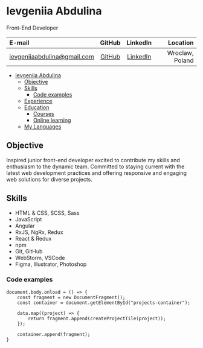 # Ievgeniia Abdulina

Front-End Developer

| E-mail                      |                     GitHub                     |                         LinkedIn                          |        Location |
| :-------------------------- | :--------------------------------------------: | :-------------------------------------------------------: | --------------: |
| ievgeniiaabdulina@gmail.com | [GitHub](https://github.com/IevgeniiaAbdulina) | [LinkedIn](https://www.linkedin.com/in/ievgeniiaabdulina) | Wroclaw, Poland |

- [Ievgeniia Abdulina](#ievgeniia-abdulina)
    - [Objective](#objective)
    - [Skills](#skills)
        - [Code examples](#code-examples)
    - [Experience](#experience)
    - [Education](#education)
        - [Courses](#courses)
        - [Online learning](#online-learning)
    - [My Languages](#my-languages)


## Objective

Inspired junior front-end developer excited to contribute my skills and enthusiasm to the dynamic team. Committed to staying current with the latest web development practices and offering responsive and engaging web solutions for diverse projects.

## Skills

- HTML & CSS, SCSS, Sass
- JavaScript
- Angular
- RxJS, NgRx, Redux
- React & Redux
- npm
- Git, GitHub
- WebStorm, VSCode
- Figma, Illustrator, Photoshop

### Code examples

```
document.body.onload = () => {
    const fragment = new DocumentFragment();
    const container = document.getElementById("projects-container");

    data.map((project) => {
        return fragment.append(createProjectTile(project));
    });

    container.append(fragment);
}
```
